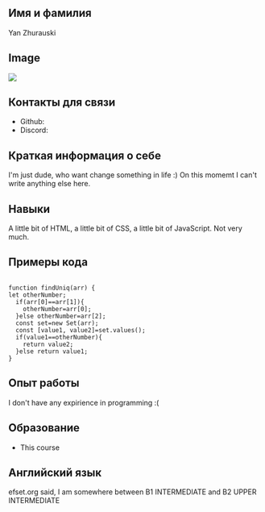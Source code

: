 ## Имя и фамилия

Yan Zhurauski

## Image

![](c:/Users/ok/Desktop/photo_2019-06-05_19-10-11.jpg)

## Контакты для связи

- Github:
- Discord:

## Краткая информация о себе

I'm just dude, who want change something in life :) On this momemt I can't write anything else here.

## Навыки

A little bit of HTML, a little bit of CSS, a little bit of JavaScript. Not very much.

## Примеры кода

```

function findUniq(arr) {
let otherNumber;
  if(arr[0]==arr[1]){
    otherNumber=arr[0];
  }else otherNumber=arr[2];
  const set=new Set(arr);
  const [value1, value2]=set.values();
  if(value1==otherNumber){
    return value2;
  }else return value1;
}

```

## Опыт работы

I don't have any expirience in programming :(

## Образование

- This course

## Английский язык

efset.org said, I am somewhere between B1 INTERMEDIATE and B2 UPPER INTERMEDIATE
